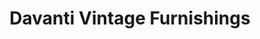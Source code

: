 ---
title: "Davanti Vintage Furnishings"
url: /alcester/davanti-vintage-furnishings/
shop: Antiquitäten
---
